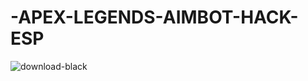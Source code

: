 # -APEX-LEGENDS-AIMBOT-HACK-ESP

![download-black](https://user-images.githubusercontent.com/125158735/218341278-62192021-1d34-46e3-88e7-36c88a99eb70.png)

